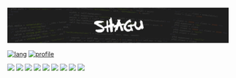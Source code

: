 ![](header.png)

[![lang](https://github-readme-stats.vercel.app/api/top-langs/?username=shagu&layout=compact&text_color=000000&icon_color=C82D34&title_color=000000)](https://github.com/anuraghazra/github-readme-stats)
[![profile](https://github-readme-stats.vercel.app/api?username=shagu&show_icons=true&hide_title=true&text_color=000000&icon_color=C82D34&title_color=000000&include_all_commits=true)](https://github.com/anuraghazra/github-readme-stats)

![](https://img.shields.io/badge/OS-ArchLinux-informational?style=flat&logo=linux&logoColor=white&color=C82D34)
![](https://img.shields.io/badge/Shell-Bash-informational?style=flat&logo=gnu-bash&logoColor=white&color=C82D34)
![](https://img.shields.io/badge/Code-Make-informational?style=flat&logo=cmake&logoColor=white&color=C82D34)
![](https://img.shields.io/badge/Code-Yocto-informational?style=flat&logo=linux&logoColor=white&color=C82D34)
![](https://img.shields.io/badge/Code-Lua-informational?style=flat&logo=lua&logoColor=white&color=C82D34)
![](https://img.shields.io/badge/Code-JS-informational?style=flat&logo=javascript&logoColor=white&color=C82D34)
![](https://img.shields.io/badge/Editor-Vim-informational?style=flat&logo=vim&logoColor=white&color=C82D34)
![](https://img.shields.io/badge/Editor-Code-informational?style=flat&logo=visual%20studio%20code&logoColor=white&color=C82D34)
![](https://img.shields.io/badge/License-MIT-informational?style=flat&logo=license&logoColor=white&color=C82D34)
